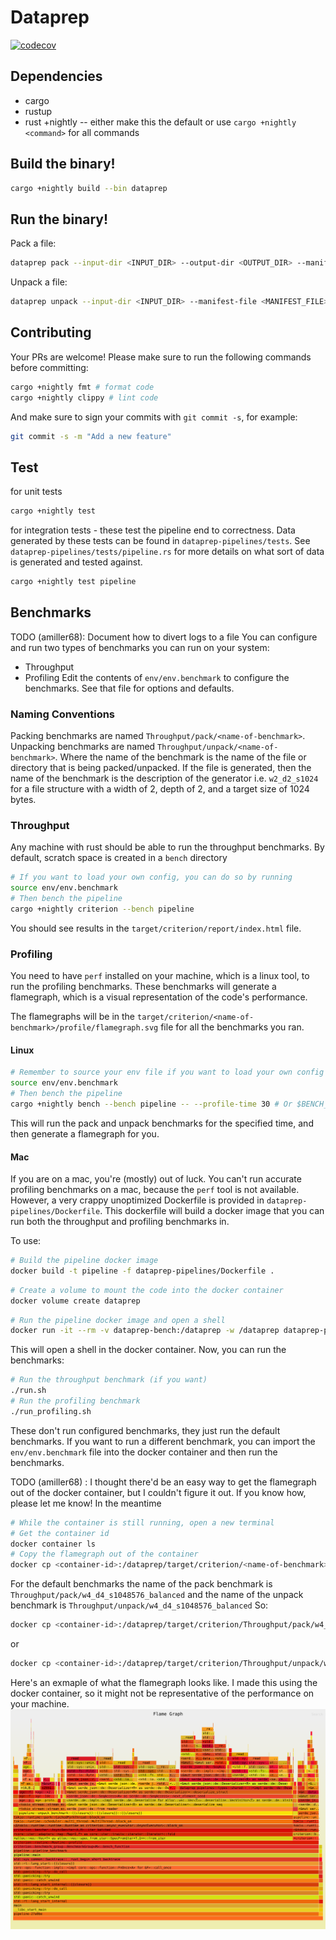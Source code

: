 # Dataprep
[![codecov](https://codecov.io/gh/banyancomputer/dataprep/branch/master/graph/badge.svg?token=LQL6MA4KSI)](https://codecov.io/gh/banyancomputer/dataprep)
## Dependencies
- cargo
- rustup
- rust +nightly -- either make this the default or use `cargo +nightly <command>` for all commands

## Build the binary!
```bash
cargo +nightly build --bin dataprep
```

## Run the binary!
Pack a file:

```bash
dataprep pack --input-dir <INPUT_DIR> --output-dir <OUTPUT_DIR> --manifest-file <MANIFEST_FILE>
```

Unpack a file:

```bash
dataprep unpack --input-dir <INPUT_DIR> --manifest-file <MANIFEST_FILE> --output-dir <OUTPUT_DIR>
```

## Contributing 
Your PRs are welcome! Please make sure to run the following commands before committing:
```bash
cargo +nightly fmt # format code
cargo +nightly clippy # lint code
```
And make sure to sign your commits with `git commit -s`, for example:
```bash
git commit -s -m "Add a new feature"
```

## Test
for unit tests
```bash
cargo +nightly test
```
for integration tests - these test the pipeline end to correctness. Data generated by these tests can 
be found in `dataprep-pipelines/tests`. See `dataprep-pipelines/tests/pipeline.rs` for more details on what 
sort of data is generated and tested against.
```bash
cargo +nightly test pipeline 
```

## Benchmarks
TODO (amiller68): Document how to divert logs to a file
You can configure and run two types of benchmarks you can run on your system:
- Throughput
- Profiling
Edit the contents of `env/env.benchmark` to configure the benchmarks. See that file for options and defaults.

### Naming Conventions
Packing benchmarks are named `Throughput/pack/<name-of-benchmark>`.
Unpacking benchmarks are named `Throughput/unpack/<name-of-benchmark>`.
Where the name of the benchmark is the name of the file or directory that is being packed/unpacked.
If the file is generated, then the name of the benchmark is the description of the generator i.e. `w2_d2_s1024` for 
a file structure with a width of 2, depth of 2, and a target size of 1024 bytes.

### Throughput
Any machine with rust should be able to run the throughput benchmarks.
By default, scratch space is created in a `bench` directory
```bash
# If you want to load your own config, you can do so by running
source env/env.benchmark
# Then bench the pipeline
cargo +nightly criterion --bench pipeline
```

You should see results in the `target/criterion/report/index.html` file.

### Profiling
You need to have `perf` installed on your machine, which is a linux tool, to run the profiling benchmarks.
These benchmarks will generate a flamegraph, which is a visual representation of the code's performance.

The flamegraphs will be in the `target/criterion/<name-of-benchmark>/profile/flamegraph.svg` file for all the benchmarks you ran.

#### Linux
```bash
# Remember to source your env file if you want to load your own config
source env/env.benchmark
# Then bench the pipeline
cargo +nightly bench --bench pipeline -- --profile-time 30 # Or $BENCH_PROFILER_TIME if that's set
```
This will run the pack and unpack benchmarks for the specified time, and then generate a flamegraph for you.

#### Mac
If you are on a mac, you're (mostly) out of luck. You can't run accurate profiling benchmarks on a mac, because the `perf` tool is not available.
However, a very crappy unoptimized Dockerfile is provided in `dataprep-pipelines/Dockerfile`. This dockerfile will build a docker image that you can run both the throughput and profiling benchmarks in.

To use:
```bash
# Build the pipeline docker image
docker build -t pipeline -f dataprep-pipelines/Dockerfile .
```
```bash
# Create a volume to mount the code into the docker container
docker volume create dataprep
```
```bash
# Run the pipeline docker image and open a shell
docker run -it --rm -v dataprep-bench:/dataprep -w /dataprep dataprep-pipeline
```
This will open a shell in the docker container. Now, you can run the benchmarks:
```bash
# Run the throughput benchmark (if you want)
./run.sh
# Run the profiling benchmark
./run_profiling.sh
```
These don't run configured benchmarks, they just run the default benchmarks. If you want to run a different benchmark, you can import
the `env/env.benchmark` file into the docker container and then run the benchmarks.

TODO (amiller68) : I thought there'd be an easy way to get the flamegraph out of the docker container, but I couldn't figure it out. If you know how, please let me know!
In the meantime
```bash
# While the container is still running, open a new terminal
# Get the container id
docker container ls
# Copy the flamegraph out of the container
docker cp <container-id>:/dataprep/target/criterion/<name-of-benchmark>/profile/flamegraph.svg .
```
For the default benchmarks the name of the pack benchmark is `Throughput/pack/w4_d4_s1048576_balanced`
and the name of the unpack benchmark is `Throughput/unpack/w4_d4_s1048576_balanced`
So:
```bash
docker cp <container-id>:/dataprep/target/criterion/Throughput/pack/w4_d4_s1024_balanced/profile/flamegraph.svg .
```
or
```bash
docker cp <container-id>:/dataprep/target/criterion/Throughput/unpack/w4_d4_s1024_balanced/profile/flamegraph.svg .
```

Here's an exmaple of what the flamegraph looks like. I made this using the docker container, so it might not be representative of the performance on your machine.
![flamegraph](.github/flamegraph.svg)







